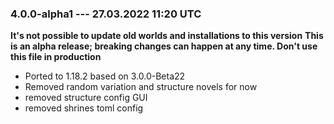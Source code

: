 ### 4.0.0-alpha1 --- 27.03.2022 11:20 UTC

**It's not possible to update old worlds and installations to this version**
**This is an alpha release; breaking changes can happen at any time. Don't use this file in production**

- Ported to 1.18.2 based on 3.0.0-Beta22
- Removed random variation and structure novels for now
- removed structure config GUI
- removed shrines toml config